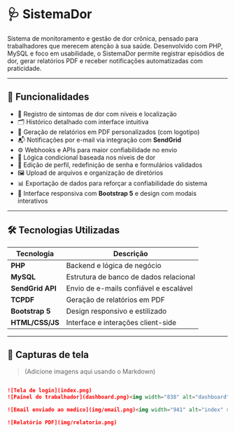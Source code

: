 # 🩺 SistemaDor

Sistema de monitoramento e gestão de dor crônica, pensado para trabalhadores que merecem atenção à sua saúde. Desenvolvido com PHP, MySQL e foco em usabilidade, o SistemaDor permite registrar episódios de dor, gerar relatórios PDF e receber notificações automatizadas com praticidade.

---

## 🚀 Funcionalidades

- 📌 Registro de sintomas de dor com níveis e localização
- 🗂️ Histórico detalhado com interface intuitiva
- 📄 Geração de relatórios em PDF personalizados (com logotipo)
- 📬 Notificações por e-mail via integração com **SendGrid**
- ⚙️ Webhooks e APIs para maior confiabilidade no envio
- 🧠 Lógica condicional baseada nos níveis de dor
- 👤 Edição de perfil, redefinição de senha e formulários validados
- 🖼️ Upload de arquivos e organização de diretórios
- 📊 Exportação de dados para reforçar a confiabilidade do sistema
- 📱 Interface responsiva com **Bootstrap 5** e design com modais interativos

---

## 🛠️ Tecnologias Utilizadas

| Tecnologia      | Descrição                              |
|------------------|------------------------------------------|
| **PHP**         | Backend e lógica de negócio             |
| **MySQL**       | Estrutura de banco de dados relacional |
| **SendGrid API**| Envio de e-mails confiável e escalável |
| **TCPDF**       | Geração de relatórios em PDF           |
| **Bootstrap 5** | Design responsivo e estilizado         |
| **HTML/CSS/JS** | Interface e interações client-side     |

---

## 📸 Capturas de tela

> (Adicione imagens aqui usando o Markdown)
```markdown

![Tela de login](index.png)
![Painel do trabalhador](dashboard.png)<img width="838" alt="dashboard" src="https://github.com/user-attachments/assets/1a0baecd-7f11-435c-b7b3-5cdddf670beb" />

![Email enviado ao medico](img/email.png)<img width="941" alt="index" src="https://github.com/user-attachments/assets/a3652666-5e56-477f-b18b-4da4e5d0f6b2" />

![Relatório PDF](img/relatorio.png)
